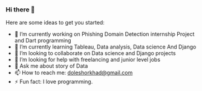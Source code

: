 ### Hi there 👋

Here are some ideas to get you started:

- 🔭 I’m currently working on Phishing Domain Detection internship Project and Dart programming
- 🌱 I’m currently learning Tableau, Data analysis, Data science And Django
- 👯 I’m looking to collaborate on Data science and Django projects
- 🤔 I’m looking for help with freelancing and junior level jobs
- 💬 Ask me about story of Data 
- 📫 How to reach me: doleshorkhad@gmail.com
- ⚡ Fun fact: I love programming.

